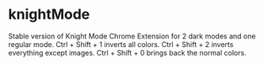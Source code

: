 # knightMode
Stable version of Knight Mode Chrome Extension for 2 dark modes and one regular mode. Ctrl + Shift + 1 inverts all colors. Ctrl + Shift + 2 inverts everything except images. Ctrl + Shift + 0 brings back the normal colors. 

